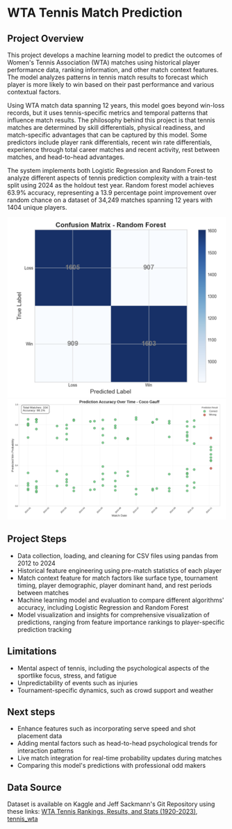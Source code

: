 # WTA Tennis Match Prediction

## Project Overview

This project develops a machine learning model to predict the outcomes of Women's Tennis Association (WTA) matches using historical player performance data, ranking information, and other match context features. The model analyzes patterns in tennis match results to forecast which player is more likely to win based on their past performance and various contextual factors. 

Using WTA match data spanning 12 years, this model goes beyond win-loss records, but it uses tennis-specific metrics and temporal patterns that influence match results. The philosophy behind this project is that tennis matches are determined by skill differentials, physical readiness, and match-specific advantages that can be captured by this model. Some predictors include player rank differentials, recent win rate differentials, experience through total career matches and recent activity, rest between matches, and head-to-head advantages. 

The system implements both Logistic Regression and Random Forest to analyze different aspects of tennis prediction complexity with a train-test split using 2024 as the holdout test year. Random forest model achieves 63.9% accuracy, representing a 13.9 percentage point improvement over random chance on a dataset of 34,249 matches spanning 12 years with 1404 unique players.

![WTA Model Analysis](confusion_matrix.png)
![Model Visualization](player_visualization.png)


## Project Steps

* Data collection, loading, and cleaning for CSV files using pandas from 2012 to 2024
* Historical feature engineering using pre-match statistics of each player
* Match context feature for match factors like surface type, tournament timing, player demographic, player dominant hand, and rest periods between matches
* Machine learning model and evaluation to compare different algorithms' accuracy, including Logistic Regression and Random Forest
* Model visualization and insights for comprehensive visualization of predictions, ranging from feature importance rankings to player-specific prediction tracking

## Limitations

* Mental aspect of tennis, including the psychological aspects of the sportlike focus, stress, and fatigue
* Unpredictability of events such as injuries
* Tournament-specific dynamics, such as crowd support and weather

## Next steps

* Enhance features such as incorporating serve speed and shot placement data
* Adding mental factors such as head-to-head psychological trends for interaction patterns
* Live match integration for real-time probability updates during matches
* Comparing this model's predictions with professional odd makers

## Data Source

Dataset is available on Kaggle and Jeff Sackmann's Git Repository using these links: [WTA Tennis Rankings, Results, and Stats (1920-2023)](https://www.kaggle.com/datasets/warcoder/wta-tennis-rankings-results-and-stats2019-2023/data), [tennis_wta](https://github.com/JeffSackmann/tennis_wta)
